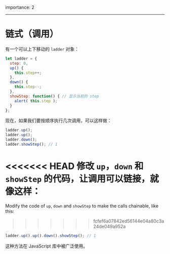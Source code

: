 importance: 2

---

# 链式（调用）

有一个可以上下移动的 `ladder` 对象：

```js
let ladder = {
  step: 0,
  up() { 
    this.step++;
  },
  down() { 
    this.step--;
  },
  showStep: function() { // 显示当前的 step
    alert( this.step );
  }
};
```

现在，如果我们要按顺序执行几次调用，可以这样做：

```js
ladder.up();
ladder.up();
ladder.down();
ladder.showStep(); // 1
```

<<<<<<< HEAD
修改 `up`，`down` 和 `showStep` 的代码，让调用可以链接，就像这样：
=======
Modify the code of `up`, `down` and `showStep` to make the calls chainable, like this:
>>>>>>> fcfef6a07842ed56144e04a80c3a24de049a952a

```js
ladder.up().up().down().showStep(); // 1
```

这种方法在 JavaScript 库中被广泛使用。
